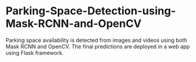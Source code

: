 # Parking-Space-Detection-using-Mask-RCNN-and-OpenCV
Parking space availability is detected from images and videos using both Mask RCNN and OpenCV. The final predictions are deployed in a web app using Flask framework.
